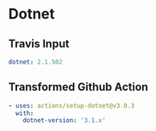 # Dotnet

## Travis Input

```yaml
dotnet: 2.1.502
```

## Transformed Github Action

```yaml
- uses: actions/setup-dotnet@v3.0.3
  with:
    dotnet-version: '3.1.x'
```
